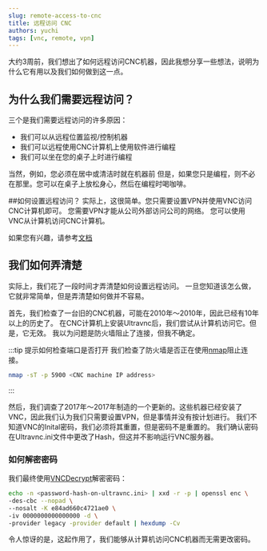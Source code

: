 ```yaml
---
slug: remote-access-to-cnc
title: 远程访问 CNC
authors: yuchi
tags: [vnc, remote, vpn]
---
```


大约3周前，我们想出了如何远程访问CNC机器，因此我想分享一些想法，说明为什么它有用以及我们如何做到这一点。

<!--truncate-->

## 为什么我们需要远程访问？
三个是我们需要远程访问的许多原因：
- 我们可以从远程位置监视/控制机器
- 我们可以远程使用CNC计算机上使用软件进行编程
- 我们可以坐在您的桌子上时进行编程

当然，例如，您必须在居中或清洁时就在机器前
但是，如果您只是编程，则不必在那里。您可以在桌子上放松身心，然后在编程时喝咖啡。


##如何设置远程访问？
实际上，这很简单。您只需要设置VPN并使用VNC访问CNC计算机即可。
您需要VPN才能从公司外部访问公司的网络。
您可以使用VNC从计算机访问CNC计算机。

如果您有兴趣，请参考[文档](/zh-cn/docs/category/tutorial---basics)

## 我们如何弄清楚
实际上，我们花了一段时间才弄清楚如何设置远程访问。
一旦您知道该怎么做，它就非常简单，但是弄清楚如何做并不容易。

首先，我们检查了一台旧的CNC机器，可能在2010年〜2010年，因此已经有10年以上的历史了。
在CNC计算机上安装Ultravnc后，我们尝试从计算机访问它。但是，它无效。
我以为问题是防火墙阻止了连接，但我不确定。


:::tip 提示如何检查端口是否打开
我们检查了防火墙是否正在使用[nmap](https://nmap.org/)阻止连接。

```bash
nmap -sT -p 5900 <CNC machine IP address>
```
:::

然后，我们调查了2017年〜2017年制造的一个更新的。这些机器已经安装了VNC，因此我们认为我们只需要设置VPN，但是事情并没有按计划进行。
我们不知道VNC的Inital密码，我们必须将其重置，但是密码不是重置的。
我们确认密码在Ultravnc.ini文件中更改了Hash，但这并不影响运行VNC服务器。

### 如何解密密码
我们最终使用[VNCDecrypt](https://github.com/billchaison/VNCDecrypt)解密密码：

```bash
echo -n <password-hash-on-ultravnc.ini> | xxd -r -p | openssl enc \
-des-cbc --nopad \
--nosalt -K e84ad660c4721ae0 \
-iv 0000000000000000 -d \
-provider legacy -provider default | hexdump -Cv
```

令人惊讶的是，这起作用了，我们能够从计算机访问CNC机器而无需更改密码。